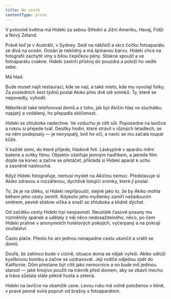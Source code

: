 ```yaml
---
title: Na cestě
contentType: prose
---
```


<section>

V polovině května má Hideki za sebou Střední a Jižní Ameriku, Havaj, Fidži a Nový Zéland.

Právě teď je v Austrálii, v Sydney. Sedí na nábřeží a skrz čočku fotoaparátu se dívá na oceán. Oceán je neklidný a má špinavou barvu. Hideki chce na fotografii zachytit vlny s bílou čepičkou pěny. Stiskne spoušť a ve fotoaparátu cvakne. Hideki zastrčí přístroj do pouzdra a položí ho vedle sebe.

Má hlad.

Bude muset najít restauraci, kde se nají, a také místo, kde mu vyvolají fotky. Za posledních šest týdnů poslal Akiko přes dvě stě snímků. Ty, které se nepovedly, vyhodil.

Několikrát také telefonoval domů a z toho, jak byl Akičin hlas ve sluchátku napjatý a vzdálený, ho přepadla sklíčenost.

Hideki se zhluboka nadechne. Ve vzduchu je cítit sůl. Poposedne na lavičce a rukou si přejede tvář. Desítky hodin, které strávil v různých letadlech, se na něm podepsaly — je nevyspalý, bolí ho oči, a navíc se mu začala loupat kůže.

V každé zemi, do které přijede, hladově fotí. Láskyplně v aparátu mění baterie a svitky filmu. Objektiv ošetřuje jemným hadříkem, a jakmile film dojde na konec a začne se přetáčet, přikládá si Hideki aparát k uchu a zasněně naslouchá.

Když Hideki fotografuje, nemusí myslet na Akičinu nemoc. Představuje si Akiko zdravou a rozzářenou, dychtivě listující snímky, které jí poslal.

To, že je na útěku, si Hideki nepřipouští, stejně jako to, že by Akiko mohla během jeho cesty zemřít. Kdykoliv jeho myšlenky zamíří nežádoucím směrem, pevně stiskne víčka a snaží se zhluboka a klidně dýchat.

Od začátku cesty Hideki trpí nespavostí. Neustálé časové posuny mu rozmělnily spánek a udělaly z něj něco nedosažitelného, něco, po čem Hideki prahne v anonymních hotelových pokojích, vyčerpaný a na pokraji zoufalství.

Často pláče. Přesto ho ani jednou nenapadne cestu ukončit a vrátit se domů.

Doufá, že zatímco bude v cizině, situace doma se nějak vyřeší. Akiko odloží kyslíkovou bombu a začne se uzdravovat. Její rodiče odjedou zpět do Kalifornie. Dům přestane být cítit jako nemocnice a on bude mít jedinou starost — jaké hnojivo použít na trávník před domem, aby se zbavil mechu a tráva zůstala stále pěkně hustá a zelená.

Hideki na lavičce na okamžik usne. Levou ruku má volně položenou v klíně, v pravé pevně svírá popruh od brašny s fotoaparátem.

</section>
